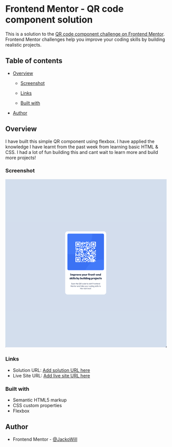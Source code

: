 # Frontend Mentor - QR code component solution

This is a solution to the [QR code component challenge on Frontend Mentor](https://www.frontendmentor.io/challenges/qr-code-component-iux_sIO_H). Frontend Mentor challenges help you improve your coding skills by building realistic projects.

## Table of contents

- [Overview](#overview)

  - [Screenshot](#screenshot)
  - [Links](#links)

  - [Built with](#built-with)

- [Author](#author)

## Overview

I have built this simple QR component using flexbox. I have applied the knowledge I have learnt from the past week from learning basic HTML & CSS. I had a lot of fun building this and cant wait to learn more and build more projects!

### Screenshot

![](images/finished_product.png)

### Links

- Solution URL: [Add solution URL here](https://www.frontendmentor.io/solutions/qr-code-component-5Y1nV8Ffrf)
- Live Site URL: [Add live site URL here](https://symphonious-shortbread-5bc2ab.netlify.app/)

### Built with

- Semantic HTML5 markup
- CSS custom properties
- Flexbox

## Author

- Frontend Mentor - [@JackoWill](https://www.frontendmentor.io/profile/JackoWill)

